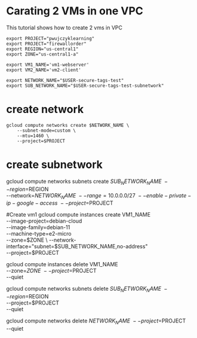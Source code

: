 # Carating 2 VMs in one VPC
This tutorial shows how to create 2 vms in VPC 

```
export PROJECT="pwujczyklearning"
export PROJECT="firewallorder"
export REGION="us-central1"
export ZONE="us-central1-a"

export VM1_NAME='vm1-webserver'
export VM2_NAME='vm2-client'

export NETWORK_NAME="$USER-secure-tags-test"
export SUB_NETWORK_NAME="$USER-secure-tags-test-subnetwork"
```



# create network
```
gcloud compute networks create $NETWORK_NAME \
    --subnet-mode=custom \
    --mtu=1460 \
    --project=$PROJECT
```

# create subnetwork
gcloud compute networks subnets create $SUB_NETWORK_NAME \
    --region=$REGION \
    --network=$NETWORK_NAME \
    --range=10.0.0.0/27 \
    --enable-private-ip-google-access \
    --project=$PROJECT

#Create vm1
gcloud compute instances create VM1_NAME \
    --image-project=debian-cloud \
    --image-family=debian-11 \
    --machine-type=e2-micro \
    --zone=$ZONE \
    --network-interface="subnet=$SUB_NETWORK_NAME,no-address" \
    --project=$PROJECT 



gcloud compute instances delete VM1_NAME \
    --zone=$ZONE \
    --project=$PROJECT \
    --quiet

gcloud compute networks subnets delete $SUB_NETWORK_NAME \
    --region=$REGION \
    --project=$PROJECT \
    --quiet

gcloud compute networks delete $NETWORK_NAME \
    --project=$PROJECT \
    --quiet